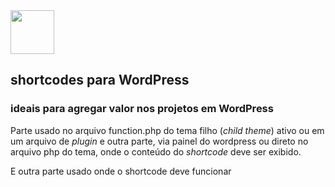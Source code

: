 <img src="https://upload.wikimedia.org/wikipedia/commons/thumb/2/20/WordPress_logo.svg/800px-WordPress_logo.svg.png" height="70" />

## shortcodes para WordPress
### ideais para agregar valor nos projetos em WordPress
Parte usado no arquivo function.php do tema filho (*child theme*) ativo ou em um arquivo de *plugin* e outra parte, via painel do wordpress ou direto no arquivo php do tema, onde o conteúdo do *shortcode* deve ser exibido.

E outra parte usado onde o shortcode deve funcionar
